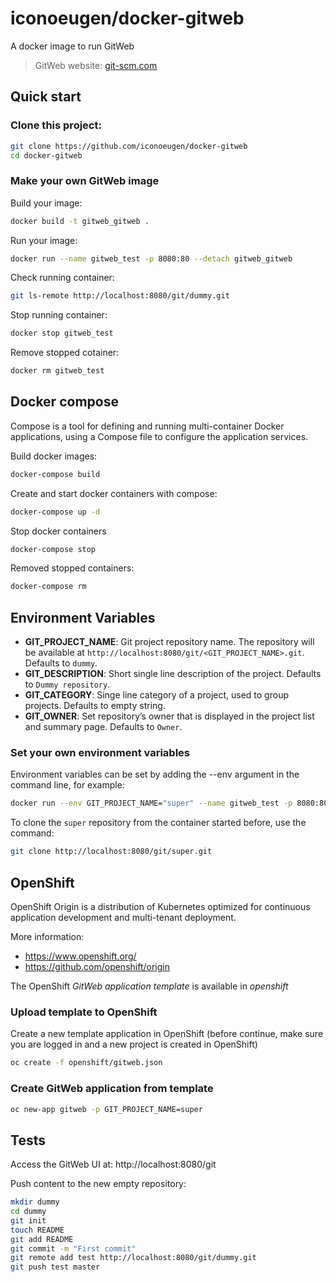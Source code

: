 # iconoeugen/docker-gitweb

A docker image to run GitWeb

> GitWeb website: [git-scm.com](https://git-scm.com/docs/gitweb)

## Quick start

### Clone this project:

``` bash
git clone https://github.com/iconoeugen/docker-gitweb
cd docker-gitweb
```

### Make your own GitWeb image

Build your image:

``` bash
docker build -t gitweb_gitweb .
```

Run your image:

``` bash
docker run --name gitweb_test -p 8080:80 --detach gitweb_gitweb
```

Check running container:

``` bash
git ls-remote http://localhost:8080/git/dummy.git
```

Stop running container:

``` bash
docker stop gitweb_test
```

Remove stopped cotainer:

``` bash
docker rm gitweb_test
```

## Docker compose

Compose is a tool for defining and running multi-container Docker applications, using a Compose file  to configure
the application services.

Build docker images:

``` bash
docker-compose build
```

Create and start docker containers with compose:

``` bash
docker-compose up -d
```

Stop docker containers

``` bash
docker-compose stop
```

Removed stopped containers:

``` bash
docker-compose rm
```

## Environment Variables

- **GIT_PROJECT_NAME**: Git project repository name. The repository will be available at
`http://localhost:8080/git/<GIT_PROJECT_NAME>.git`. Defaults to `dummy`.
- **GIT_DESCRIPTION**: Short single line description of the project. Defaults to `Dummy repository`.
- **GIT_CATEGORY**: Singe line category of a project, used to group projects. Defaults to empty string.
- **GIT_OWNER**: Set repository’s owner that is displayed in the project list and summary page. Defaults to `Owner`.

### Set your own environment variables

Environment variables can be set by adding the --env argument in the command line, for example:

``` bash
docker run --env GIT_PROJECT_NAME="super" --name gitweb_test -p 8080:80 --detach gitweb_gitweb
```

To clone the `super` repository from the container started before, use the command:

``` bash
git clone http://localhost:8080/git/super.git
```

## OpenShift

OpenShift Origin is a distribution of Kubernetes optimized for continuous application development and multi-tenant deployment.

More information:
- https://www.openshift.org/
- https://github.com/openshift/origin

The OpenShift *GitWeb application template* is available in *openshift*

### Upload template to OpenShift

Create a new template application in OpenShift (before continue, make sure you are logged in and a new project is created in OpenShift)

``` bash
oc create -f openshift/gitweb.json
```

### Create GitWeb application from template

``` bash
oc new-app gitweb -p GIT_PROJECT_NAME=super
```

## Tests

Access the GitWeb UI at: http://localhost:8080/git

Push content to the new empty repository:

``` bash
mkdir dummy
cd dummy
git init
touch README
git add README
git commit -m "First commit"
git remote add test http://localhost:8080/git/dummy.git
git push test master
```

